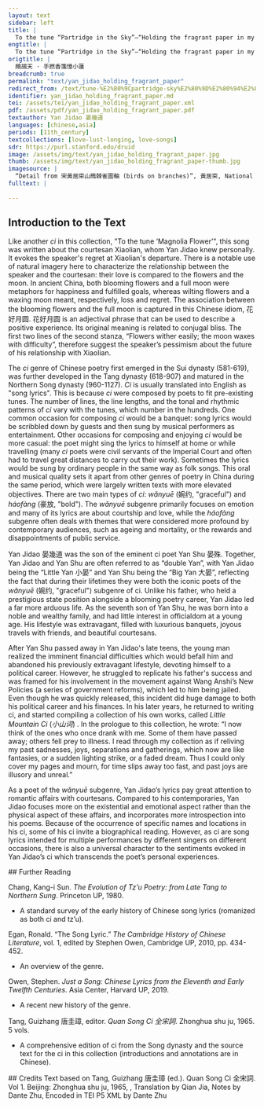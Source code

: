 ```yaml
---
layout: text
sidebar: left
title: |
  To the tune “Partridge in the Sky”—“Holding the fragrant paper in my hand” | 鷓鴣天 · 手撚香箋憶小蓮
engtitle: |
  To the tune “Partridge in the Sky”—“Holding the fragrant paper in my hand”
origtitle: |
  鷓鴣天 · 手撚香箋憶小蓮
breadcrumb: true
permalink: "text/yan_jidao_holding_fragrant_paper"
redirect_from: /text/tune-%E2%80%9Cpartridge-sky%E2%80%9D%E2%80%94%E2%80%9Cholding-fragrant-paper-my-hand%E2%80%9D
identifier: yan_jidao_holding_fragrant_paper.md
tei: /assets/tei/yan_jidao_holding_fragrant_paper.xml
pdf: /assets/pdf/yan_jidao_holding_fragrant_paper.pdf
textauthor: Yan Jidao 晏幾道
languages: [chinese,asia]
periods: [11th_century]
textcollections: [love-lust-longing, love-songs]
sdr: https://purl.stanford.edu/druid 
image: /assets/img/text/yan_jidao_holding_fragrant_paper.jpg
thumb: /assets/img/text/yan_jidao_holding_fragrant_paper-thumb.jpg
imagesource: |
  “Detail from 宋黃居寀山鷓棘雀圖軸 (birds on branches)”, 黃居寀, National Palace Museum, Accession Number: K2A000039N000000000PAA [Public Domain]
fulltext: |
  
--- 
```

## Introduction to the Text 
<p><meta charset="utf-8" />Like another <em>ci</em> in this collection, "To the tune ‘Magnolia Flower’", this song was written about the courtesan Xiaolian, whom Yan Jidao knew personally. It evokes the speaker's regret at Xiaolian's departure. There is a notable use of natural imagery here to characterize the relationship between the speaker and the courtesan: their love is compared to the flowers and the moon. In ancient China, both blooming flowers and a full moon were metaphors for happiness and fulfilled goals, whereas wilting flowers and a waxing moon meant, respectively, loss and regret. The association between the blooming flowers and the full moon is captured in this Chinese idiom, 花好月圆. 花好月圆 is an adjectival phrase that can be used to describe a positive experience. Its original meaning is related to conjugal bliss. The first two lines of the second stanza, “Flowers wither easily; the moon waxes with difficulty”, therefore suggest the speaker’s pessimism about the future of his relationship with Xiaolian.</p> <p>The <em>ci</em> genre of Chinese poetry first emerged in the Sui dynasty (581-619), was further developed in the Tang dynasty (618-907) and matured in the Northern Song dynasty (960-1127). <em>Ci</em> is usually translated into English as "song lyrics". This is because <em>ci</em> were composed by poets to fit pre-existing tunes. The number of lines, the line lengths, and the tonal and rhythmic patterns of <em>ci</em> vary with the tunes, which number in the hundreds. One common occasion for composing <em>ci</em> would be a banquet: song lyrics would be scribbled down by guests and then sung by musical performers as entertainment. Other occasions for composing and enjoying <em>ci</em> would be more casual: the poet might sing the lyrics to himself at home or while travelling (many <em>ci</em> poets were civil servants of the Imperial Court and often had to travel great distances to carry out their work). Sometimes the lyrics would be sung by ordinary people in the same way as folk songs. This oral and musical quality sets it apart from other genres of poetry in China during the same period, which were largely written texts with more elevated objectives. There are two main types of <em>ci</em>: <em>wǎnyuē</em> (婉约, "graceful") and <em>háofàng</em> (豪放, "bold"). The <em>wǎnyuē</em> subgenre primarily focuses on emotion and many of its lyrics are about courtship and love, while the<em> háofàng</em> subgenre often deals with themes that were considered more profound by contemporary audiences, such as ageing and mortality, or the rewards and disappointments of public service.</p> <p><meta charset="utf-8" /></p> <p dir="ltr">Yan Jidao 晏幾道 was the son of the eminent ci poet Yan Shu 晏殊. Together, Yan Jidao and Yan Shu are often referred to as “double Yan”, with Yan Jidao being the “Little Yan 小晏” and Yan Shu being the “Big Yan 大晏”, reflecting the fact that during their lifetimes they were both the iconic poets of the <em>wǎnyuē</em> (婉约, "graceful") subgenre of ci. Unlike his father, who held a prestigious state position alongside a blooming poetry career, Yan Jidao led a far more arduous life. As the seventh son of Yan Shu, he was born into a noble and wealthy family, and had little interest in officialdom at a young age. His lifestyle was extravagant, filled with luxurious banquets, joyous travels with friends, and beautiful courtesans.</p> <p dir="ltr">After Yan Shu passed away in Yan Jidao's late teens, the young man realized the imminent financial difficulties which would befall him and abandoned his previously extravagant lifestyle, devoting himself to a political career. However, he struggled to replicate his father's success and was framed for his involvement in the movement against Wang Anshi’s New Policies (a series of government reforms), which led to him being jailed. Even though he was quickly released, this incident did huge damage to both his political career and his finances. In his later years, he returned to writing ci, and started compiling a collection of his own works, called <em>Little Mountain Ci</em> (<em>小山词</em>) . In the prologue to this collection, he wrote: “I now think of the ones who once drank with me. Some of them have passed away; others fell prey to illness. I read through my collection as if reliving my past sadnesses, joys, separations and gatherings, which now are like fantasies, or a sudden lighting strike, or a faded dream. Thus I could only cover my pages and mourn, for time slips away too fast, and past joys are illusory and unreal.”</p> <p dir="ltr">As a poet of the <em>wǎnyuē </em>subgenre, Yan Jidao’s lyrics pay great attention to romantic affairs with courtesans. Compared to his contemporaries, Yan Jidao focuses more on the existential and emotional aspect rather than the physical aspect of these affairs, and incorporates more introspection into his poems. Because of the occurrence of specific names and locations in his ci, some of his ci invite a biographical reading. However, as ci are song lyrics intended for multiple performances by different singers on different occasions, there is also a universal character to the sentiments evoked in Yan Jidao’s ci which transcends the poet’s personal experiences.</p>
## Further Reading 
<p>Chang, Kang-i Sun. <em>The Evolution of Tz’u Poetry: from Late Tang to Northern Sung</em>. Princeton UP, 1980.</p> <ul> <li>A standard survey of the early history of Chinese song lyrics (romanized as both ci and tz’u).</li> </ul> <p>Egan, Ronald. “The Song Lyric.” <em>The Cambridge History of Chinese Literature</em>, vol. 1, edited by Stephen Owen, Cambridge UP, 2010, pp. 434-452.</p> <ul> <li>An overview of the genre.</li> </ul> <p>Owen, Stephen. <em>Just a Song: Chinese Lyrics from the Eleventh and Early Twelfth Centuries</em>. Asia Center, Harvard UP, 2019.</p> <ul> <li>A recent new history of the genre.</li> </ul> <p>Tang, Guizhang 唐圭璋, editor. <em>Quan Song Ci 全宋詞</em>. Zhonghua shu ju, 1965. 5 vols.</p> <ul> <li>A comprehensive edition of ci from the Song dynasty and the source text for the ci in this collection (introductions and annotations are in Chinese).</li> </ul>
## Credits
Text based on Tang, Guizhang 唐圭璋 (ed.). Quan Song Ci 全宋詞. Vol 1. Beijing: Zhonghua shu ju, 1965, , Translation by Qian Jia, Notes by Dante Zhu, Encoded in TEI P5 XML by Dante Zhu
